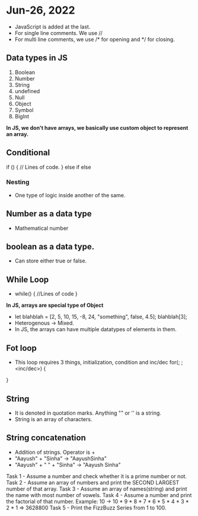 # Jun-26, 2022

- JavaScript is added at the last.
- For single line comments. We use //
- For multi line comments, we use /* for opening and */ for closing.

## Data types in JS
1. Boolean
2. Number
3. String
4. undefined
5. Null
6. Object
7. Symbol
8. BigInt

**In JS, we don't have arrays, we basically use custom object to represent an array.**


## Conditional
if (<condition>) {
  // Lines of code. 
}
else if 
else

### Nesting
- One type of logic inside another of the same.

## Number as a data type
- Mathematical number

## boolean as a data type.
- Can store either true or false.

## While Loop
- while(<condition>) {
  //Lines of code
}

**In JS, arrays are special type of Object**
- let blahblah = [2, 5, 10, 15, -8, 24, "something", false, 4.5];
blahblah[3];
- Heterogenous -> Mixed.
- In JS, the arrays can have multiple datatypes of elements in them.


## Fot loop
- This loop requires 3 things, initialization, condition and inc/dec
for(<initialization>; <condition>; <inc/dec>) {

}


## String
- It is denoted in quotation marks. Anything "" or '' is a string.
- String is an array of characters.

## String concatenation
- Addition of strings. Operator is +
- "Aayush" + "Sinha" -> "AayushSinha"
- "Aayush" + " " + "Sinha" -> "Aayush Sinha"





Task 1 - Assume a number and check whether it is a prime number or not.
Task 2 - Assume an array of numbers and print the SECOND LARGEST number of that array.
Task 3 - Assume an array of names(string) and print the name with most number of vowels.
Task 4 - Assume a number and print the factorial of that number.
Example: 10 -> 10 * 9 * 8 * 7 * 6 * 5 * 4 * 3 * 2 * 1 => 3628800
Task 5 - Print the FizzBuzz Series from 1 to 100.
